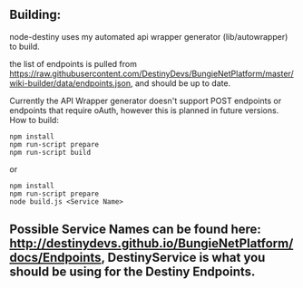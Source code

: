 <h2>
Building:
</h2>

node-destiny uses my automated api wrapper generator (lib/autowrapper)
to build.

the list of endpoints is pulled from https://raw.githubusercontent.com/DestinyDevs/BungieNetPlatform/master/wiki-builder/data/endpoints.json,
and should be up to date.

Currently the API Wrapper generator doesn't support POST endpoints or endpoints that require oAuth, however this is planned in future versions.
How to build:

```
npm install
npm run-script prepare
npm run-script build
```

or

```
npm install
npm run-script prepare
node build.js <Service Name>
```

Possible Service Names can be found here: http://destinydevs.github.io/BungieNetPlatform/docs/Endpoints,
DestinyService is what you should be using for the Destiny Endpoints.
---
